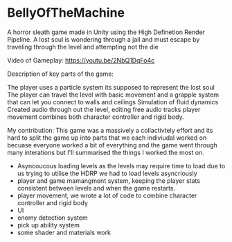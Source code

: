 # BellyOfTheMachine
A horror sleath game made in Unity using the High Definetion Render Pipeline.
A lost soul is wondering through a jail and must escape by traveling through the level and attempting not the die

Video of Gameplay: https://youtu.be/2NbQ1DqFo4c

Description of key parts of the game:

The player uses a particle system its supposed to represent the lost soul
The player can travel the level with basic movement and a grapple system that can let you connect to walls and ceilings
Simulation of fluid dynamics
Created audio through out the level, editing free audio tracks
player movement combines both character controller and rigid body.


My contribution:
This game was a massively a collactivtely effort and its hard to split the game up into parts that we each indiviudal worked on becuase everyone worked a bit of everything and the game went through many interations but I'll summarised the things I worked the most on. 
- Asyncoucous loading levels as the levels may require time to load due to us trying to utilise the HDRP we had to load levels asyncriously
- player and game mamangment system, keeping the player stats consistent between levels and when the game restarts.
- player movement, we wrote a lot of code to combine character controller and rigid body
- UI
- enemy detection system
- pick up ability system
- some shader and materials work
